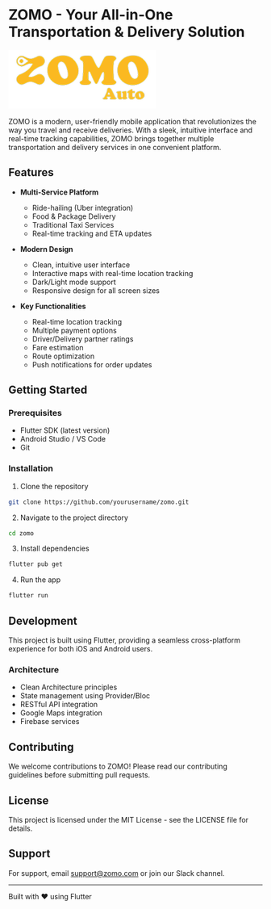 # ZOMO - Your All-in-One Transportation & Delivery Solution

![ZOMO Logo](assets/ZOMO-LOGO%205.png)

ZOMO is a modern, user-friendly mobile application that revolutionizes the way you travel and receive deliveries. With a sleek, intuitive interface and real-time tracking capabilities, ZOMO brings together multiple transportation and delivery services in one convenient platform.

## Features

- **Multi-Service Platform**
  - Ride-hailing (Uber integration)
  - Food & Package Delivery
  - Traditional Taxi Services
  - Real-time tracking and ETA updates

- **Modern Design**
  - Clean, intuitive user interface
  - Interactive maps with real-time location tracking
  - Dark/Light mode support
  - Responsive design for all screen sizes

- **Key Functionalities**
  - Real-time location tracking
  - Multiple payment options
  - Driver/Delivery partner ratings
  - Fare estimation
  - Route optimization
  - Push notifications for order updates

## Getting Started

### Prerequisites
- Flutter SDK (latest version)
- Android Studio / VS Code
- Git

### Installation
1. Clone the repository
```bash
git clone https://github.com/yourusername/zomo.git
```

2. Navigate to the project directory
```bash
cd zomo
```

3. Install dependencies
```bash
flutter pub get
```

4. Run the app
```bash
flutter run
```

## Development

This project is built using Flutter, providing a seamless cross-platform experience for both iOS and Android users.

### Architecture
- Clean Architecture principles
- State management using Provider/Bloc
- RESTful API integration
- Google Maps integration
- Firebase services

## Contributing

We welcome contributions to ZOMO! Please read our contributing guidelines before submitting pull requests.

## License

This project is licensed under the MIT License - see the LICENSE file for details.

## Support

For support, email support@zomo.com or join our Slack channel.

---

Built with ❤️ using Flutter
